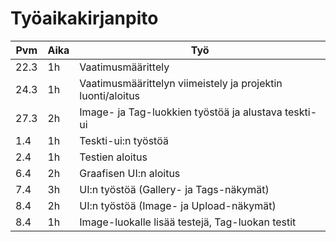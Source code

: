 # Työaikakirjanpito

|Pvm |Aika|Työ                                                        |
|----|----|-----------------------------------------------------------|
|22.3|1h  |Vaatimusmäärittely                                         |
|24.3|1h  |Vaatimusmäärittelyn viimeistely ja projektin luonti/aloitus|
|27.3|2h  |Image- ja Tag-luokkien työstöä ja alustava teskti-ui       |
|1.4 |1h  |Teskti-ui:n työstöä                                        |
|2.4 |1h  |Testien aloitus                                            |
|6.4 |2h  |Graafisen UI:n aloitus                                     |
|7.4 |3h  |UI:n työstöä (Gallery- ja Tags-näkymät)                    |
|8.4 |2h  |UI:n työstöä (Image- ja Upload-näkymät)                    |
|8.4 |1h  |Image-luokalle lisää testejä, Tag-luokan testit            |